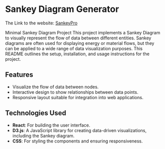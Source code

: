 # Sankey Diagram Generator 

The Link to the website: [SankeyPro](https://sankeypro.top)

Minimal Sankey Diagram Project
This project implements a Sankey Diagram to visually represent the flow of data between different entities. Sankey diagrams are often used for displaying energy or material flows, but they can be applied to a wide range of data visualization purposes. This README outlines the setup, installation, and usage instructions for the project.

## Features
- Visualize the flow of data between nodes.
- Interactive design to show relationships between data points.
- Responsive layout suitable for integration into web applications.

## Technologies Used
- **React**: For building the user interface.
- **D3.js**: A JavaScript library for creating data-driven visualizations, including the Sankey diagram.
- **CSS**: For styling the components and ensuring responsiveness.
